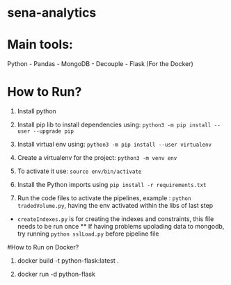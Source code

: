 # sena-analytics

# Main tools:

Python - Pandas - MongoDB - Decouple - Flask (For the Docker)

# How to Run?

1. Install python

2. Install pip lib to install dependencies using: `python3 -m pip install --user --upgrade pip`

3. Install virtual env using: `python3 -m pip install --user virtualenv`

4. Create a virtualenv for the project: `python3 -m venv env`

5. To activate it use: `source env/bin/activate`

6. Install the Python imports using `pip install -r requirements.txt`

7. Run the code files to activate the pipelines, example : `python tradedVolume.py`, having the env activated within the libs of last step


* `createIndexes.py` is for creating the indexes and constraints, this file needs to be run once
** If having problems upolading data to mongodb, try running `python sslLoad.py` before pipeline file

#How to Run on Docker?

1. docker build -t python-flask:latest .

2. docker run -d python-flask
